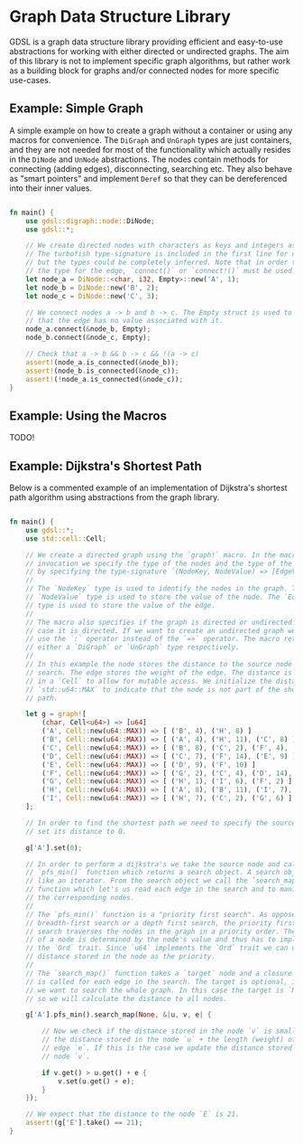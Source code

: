 # Graph Data Structure Library

GDSL is a graph data structure library providing efficient and easy-to-use
abstractions for working with either directed or undirected graphs. The aim of
this library is not to implement specific graph algorithms, but rather work as
a building block for graphs and/or connected nodes for more specific use-cases.

## Example: Simple Graph

A simple example on how to create a graph without a container or using any
macros for convenience. The `DiGraph` and `UnGraph` types are just containers,
and they are not needed for most of the functionality which actually resides in
the `DiNode` and `UnNode` abstractions. The nodes contain methods for
connecting (adding edges), disconnecting, searching etc. They also behave as
"smart pointers" and implement `Deref` so that they can be dereferenced into
their inner values.

```rust

fn main() {
	use gdsl::digraph::node::DiNode;
	use gdsl::*;

	// We create directed nodes with characters as keys and integers as values.
	// The turbofish type-signature is included in the first line for clarity,
	// but the types could be completely inferred. Note that in order to infer
	// the type for the edge, `connect()` or `connect!()` must be used.
	let node_a = DiNode::<char, i32, Empty>::new('A', 1);
	let node_b = DiNode::new('B', 2);
	let node_c = DiNode::new('C', 3);

	// We connect nodes a -> b and b -> c. The Empty struct is used to denote
	// that the edge has no value associated with it.
	node_a.connect(&node_b, Empty);
	node_b.connect(&node_c, Empty);

	// Check that a -> b && b -> c && !(a -> c)
	assert!(node_a.is_connected(&node_b));
	assert!(node_b.is_connected(&node_c));
	assert!(!node_a.is_connected(&node_c));
}

```

## Example: Using the Macros

TODO!

## Example: Dijkstra's Shortest Path

Below is a commented example of an implementation of Dijkstra's shortest path
algorithm using abstractions from the graph library.

```rust

fn main() {
	use gdsl::*;
	use std::cell::Cell;

	// We create a directed graph using the `graph!` macro. In the macro
	// invocation we specify the type of the nodes and the type of the edges
	// by specifying the type-signature `(NodeKey, NodeValue) => [EdgeValue]`.
	//
	// The `NodeKey` type is used to identify the nodes in the graph. The
	// `NodeValue` type is used to store the value of the node. The `EdgeValue`
	// type is used to store the value of the edge.
	//
	// The macro also specifies if the graph is directed or undirected. In this
	// case it is directed. If we want to create an undirected graph we have to
	// use the `:` operator instead of the `=>` operator. The macro returns
	// either a `DiGraph` or `UnGraph` type respectively.
	//
	// In this example the node stores the distance to the source node of the
	// search. The edge stores the weight of the edge. The distance is wrapped
	// in a `Cell` to allow for mutable access. We initialize the distance to
	// `std::u64::MAX` to indicate that the node is not part of the shortest
	// path.

	let g = graph![
		(char, Cell<u64>) => [u64]
		('A', Cell::new(u64::MAX)) => [ ('B', 4), ('H', 8) ]
		('B', Cell::new(u64::MAX)) => [ ('A', 4), ('H', 11), ('C', 8) ]
		('C', Cell::new(u64::MAX)) => [ ('B', 8), ('C', 2), ('F', 4), ('D', 7) ]
		('D', Cell::new(u64::MAX)) => [ ('C', 7), ('F', 14), ('E', 9) ]
		('E', Cell::new(u64::MAX)) => [ ('D', 9), ('F', 10) ]
		('F', Cell::new(u64::MAX)) => [ ('G', 2), ('C', 4), ('D', 14), ('E', 10) ]
		('G', Cell::new(u64::MAX)) => [ ('H', 1), ('I', 6), ('F', 2) ]
		('H', Cell::new(u64::MAX)) => [ ('A', 8), ('B', 11), ('I', 7), ('G', 1) ]
		('I', Cell::new(u64::MAX)) => [ ('H', 7), ('C', 2), ('G', 6) ]
	];

	// In order to find the shortest path we need to specify the source node and
	// set its distance to 0.

	g['A'].set(0);

	// In order to perform a dijkstra's we take the source node and call the
	// `pfs_min()` function which returns a search object. A search object is
	// like an iterator. From the search object we call the `search_map()`
	// function which let's us read each edge in the search and to manipulate
	// the corresponding nodes.
	//
	// The `pfs_min()` function is a "priority first search". As opposed to a
	// breadth-first search or a depth first search, the priority first
	// search traverses the nodes in the graph in a priority order. The priority
	// of a node is determined by the node's value and thus has to implement
	// the `Ord` trait. Since `u64` implements the `Ord` trait we can use the
	// distance stored in the node as the priority.
	//
	// The `search_map()` function takes a `target` node and a closure which
	// is called for each edge in the search. The target is optional, in case
	// we want to search the whole graph. In this case the target is `None`,
	// so we will calculate the distance to all nodes.

	g['A'].pfs_min().search_map(None, &|u, v, e| {

		// Now we check if the distance stored in the node `v` is smaller than
		// the distance stored in the node `u` + the length (weight) of the
		// edge `e`. If this is the case we update the distance stored in the
		// node `v`.

		if v.get() > u.get() + e {
			v.set(u.get() + e);
		}
	});

	// We expect that the distance to the node `E` is 21.
	assert!(g['E'].take() == 21);
}

```
